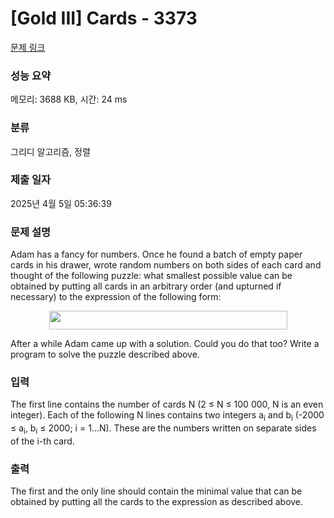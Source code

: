 # [Gold III] Cards - 3373 

[문제 링크](https://www.acmicpc.net/problem/3373) 

### 성능 요약

메모리: 3688 KB, 시간: 24 ms

### 분류

그리디 알고리즘, 정렬

### 제출 일자

2025년 4월 5일 05:36:39

### 문제 설명

<p>Adam has a fancy for numbers. Once he found a batch of empty paper cards in his drawer, wrote random numbers on both sides of each card and thought of the following puzzle: what smallest possible value can be obtained by putting all cards in an arbitrary order (and upturned if necessary) to the expression of the following form:</p>

<p style="text-align: center;"><img alt="" src="https://upload.acmicpc.net/29e51235-3c2e-4e9d-832c-f11ecd33350c/-/preview/" style="width: 381px; height: 30px;"></p>

<p>After a while Adam came up with a solution. Could you do that too? Write a program to solve the puzzle described above.</p>

### 입력 

 <p>The first line contains the number of cards N (2 ≤ N ≤ 100 000, N is an even integer). Each of the following N lines contains two integers a<sub>i</sub> and b<sub>i</sub> (-2000 ≤ a<sub>i</sub>, b<sub>i</sub> ≤ 2000; i = 1…N). These are the numbers written on separate sides of the i-th card.</p>

### 출력 

 <p>The first and the only line should contain the minimal value that can be obtained by putting all the cards to the expression as described above.</p>

